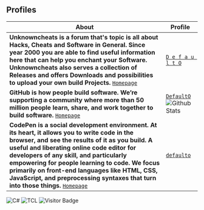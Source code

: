 ## Profiles

About | Profile
------------ | -------------
**Unknowncheats is a forum that's topic is all about Hacks, Cheats and Software in General. Since year 2000 you are able to find useful information here that can help you enchant your Software. Unknowncheats also serves a collection of Releases and offers Downloads and possibilities to upload your own build Projects.** <a href="https://www.unknowncheats.me/" target="_blank">`Homepage`</a> | <a href="https://www.unknowncheats.me/forum/members/1789783.html" target="_blank">`D e f a u l t O`</a>
**GitHub is how people build software. We’re supporting a community where more than 50 million people learn, share, and work together to build software.** <a href="https://github.com/" target="_blank">`Homepage`</a> | <a href="https://github.com/DefaultO/" target="_blank">`DefaultO`</a> ![Github Stats](https://github-readme-stats.vercel.app/api?username=DefaultO&theme=default&count_private=true&show_icons=false&include_all_commits=true)
**CodePen is a social development environment. At its heart, it allows you to write code in the browser, and see the results of it as you build. A useful and liberating online code editor for developers of any skill, and particularly empowering for people learning to code. We focus primarily on front-end languages like HTML, CSS, JavaScript, and preprocessing syntaxes that turn into those things.** <a href="https://codepen.io/" target="_blank">`Homepage`</a> | <a href="https://codepen.io/defaulto" target="_blank">`defaulto`</a>

![C#](https://img.shields.io/badge/coding%20in-C%23-blue)
![TCL](https://img.shields.io/badge/coding%20in-tcl-blue)
![Visitor Badge](https://visitor-badge.laobi.icu/badge?page_id=DefaultO.DefaultO)
